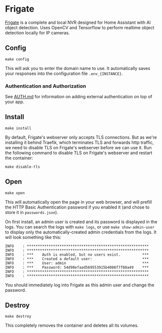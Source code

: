 # Frigate

[Frigate](https://github.com/blakeblackshear/frigate) is a complete and local
NVR designed for Home Assistant with AI object detection. Uses OpenCV and
Tensorflow to perform realtime object detection locally for IP cameras.

## Config

```
make config
```

This will ask you to enter the domain name to use.
It automatically saves your responses into the configuration file
`.env_{INSTANCE}`.

### Authentication and Authorization

See [AUTH.md](../AUTH.md) for information on adding external authentication on
top of your app.

## Install

```
make install
```

By default, Frigate's webserver only accepts TLS connections. But as we're
installing it behind Traefik, which terminates TLS and forwards http traffic,
we need to disable TLS on Frigate's webserver before we can use it. Run the
following command to disable TLS on Frigate's webserver and restart the
container:

```
make disable-tls
```

## Open

```
make open
```

This will automatically open the page in your web browser, and will prefill the
HTTP Basic Authentication password if you enabled it (and chose to store it in
`passwords.json`).

On first install, an admin user is created and its password is displayed in the
logs. You can search the logs with `make logs`, or use `make show-admin-user` to
display only the automatically-created admin credentials from the logs. It will
look something like this:

```
INFO    : ********************************************************
INFO    : ********************************************************
INFO    : ***    Auth is enabled, but no users exist.          ***
INFO    : ***    Created a default user:                       ***
INFO    : ***    User: admin                                   ***
INFO    : ***    Password: 54d98efaad569553915b4086f7f88a49    ***
INFO    : ********************************************************
INFO    : ********************************************************
```

You should immediately log into Frigate as this admin user and change the
password.

## Destroy

```
make destroy
```

This completely removes the container and deletes all its volumes.